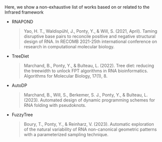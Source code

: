 Here, we show a non-exhaustive list of works based on or related to the Infrared framework

- RNAPOND
  > Yao, H. T., Waldispühl, J., Ponty, Y., & Will, S. (2021, April). Taming disruptive base pairs to reconcile positive and negative structural design of RNA. In RECOMB 2021-25th international conference on research in computational molecular biology.

- TreeDiet
  > Marchand, B., Ponty, Y., & Bulteau, L. (2022). Tree diet: reducing the treewidth to unlock FPT algorithms in RNA bioinformatics. Algorithms for Molecular Biology, 17(1), 8.

- AutoDP
  > Marchand, B., Will, S., Berkemer, S. J., Ponty, Y., & Bulteau, L. (2023). Automated design of dynamic programming schemes for RNA folding with pseudoknots.

- FuzzyTree
  > Boury, T., Ponty, Y., & Reinharz, V. (2023). Automatic exploration of the natural variability of RNA non-canonical geometric patterns with a parameterized sampling technique.

